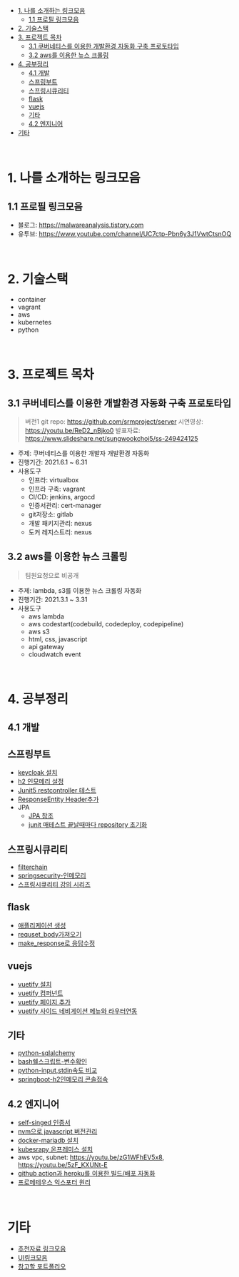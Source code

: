 - [1. 나를 소개하는 링크모음](#1-나를-소개하는-링크모음)
  - [1.1 프로필 링크모음](#11-프로필-링크모음)
- [2. 기술스택](#2-기술스택)
- [3. 프로젝트 목차](#3-프로젝트-목차)
  - [3.1 쿠버네티스를 이용한 개발환경 자동화 구축 프로토타입](#31-쿠버네티스를-이용한-개발환경-자동화-구축-프로토타입)
  - [3.2 aws를 이용한 뉴스 크롤링](#32-aws를-이용한-뉴스-크롤링)
- [4. 공부정리](#4-공부정리)
  - [4.1 개발](#41-개발)
  - [스프링부트](#스프링부트)
  - [스프링시큐리티](#스프링시큐리티)
  - [flask](#flask)
  - [vuejs](#vuejs)
  - [기타](#기타)
  - [4.2 엔지니어](#42-엔지니어)
- [기타](#기타-1)

<br>

# 1. 나를 소개하는 링크모음
## 1.1 프로필 링크모음
* 블로그: https://malwareanalysis.tistory.com
* 유투브: https://www.youtube.com/channel/UC7ctp-Pbn6y3J1VwtCtsnOQ

<br>

# 2. 기술스택
* container
* vagrant
* aws
* kubernetes
* python

<br>

# 3. 프로젝트 목차
## 3.1 쿠버네티스를 이용한 개발환경 자동화 구축 프로토타입
> 버전1 git repo: https://github.com/srmproject/server
> 시연영상: https://youtu.be/ReD2_nBjko0
> 발표자료: https://www.slideshare.net/sungwookchoi5/ss-249424125

* 주제: 쿠버네티스를 이용한 개발자 개발환경 자동화
* 진행기간: 2021.6.1 ~ 6.31
* 사용도구
  * 인프라: virtualbox
  * 인프라 구축: vagrant
  * CI/CD: jenkins, argocd
  * 인증서관리: cert-manager
  * git저장소: gitlab
  * 개발 패키지관리: nexus
  * 도커 레지스트리: nexus

## 3.2 aws를 이용한 뉴스 크롤링
> 팀원요청으로 비공개

* 주제: lambda, s3를 이용한 뉴스 크롤링 자동화
* 진행기간: 2021.3.1 ~ 3.31
* 사용도구
  * aws lambda
  * aws codestart(codebuild, codedeploy, codepipeline)
  * aws s3
  * html, css, javascript
  * api gateway
  * cloudwatch event

<br>

# 4. 공부정리
## 4.1 개발
## 스프링부트
* [keycloak 설치](documentation/springboot/keylcoak/keyclaok설치.md)
* [h2 인모메리 설정](./documentation/springboot/inmemory_h2_configuration.md)
* [Junit5 restcontroller 테스트](./documentation/springboot/junit5/restcontroller테스트.md)
* [ResponseEntity Header추가](./documentation/springboot/ResponseEntity_addheader.md)
* JPA
  * [JPA 참조](./documentation/springboot/jpa/참조.md)
  * [junit 매테스트 끝날때마다 repository 초기화](./documentation/springboot/jpa/junit5_aftereach.md)
## 스프링시큐리티
* [filterchain](./documentation/springseucirty/filterchain.md)
* [springsecurity-인메모리](./documentation/springseucirty/InmemoryUser.md)
* [스프링시큐리티 강의 시리즈](https://www.youtube.com/watch?v=ewslpCROKXY&list=PL1mta2YyMpPUEidDzJ8kAxhMNhU9Is8Ky)
## flask
* [애플리케이션 생성](./documentation/flask/create_application.md)
* [requset_body가져오기](./documentation/flask/request_body.md)
* [make_response로 응답수정](./documentation/flask/make_response.md)
## vuejs
* [vuetify 설치](./documentation/vuejs/vuetify/install.md)
* [vuetify 컴퍼넌트](./documentation/vuejs/vuetify/required_vuetify_components.md)
* [vuetify 페이지 추가](./documentation/vuejs/vuetify/helloworld.md)
* [vuetify 사이드 네비게이션 메뉴와 라우터연동](./documentation/vuejs/vuetify/vlist-router.md)
## 기타
* [python-sqlalchemy](https://malwareanalysis.tistory.com/141)
* [bash쉘스크립트-변수확인](https://malwareanalysis.tistory.com/158)
* [python-input,stdin속도 비교](https://malwareanalysis.tistory.com/156)
* [springboot-h2인메모리 콘솔접속](https://malwareanalysis.tistory.com/160)

## 4.2 엔지니어
* [self-singed 인증서](documentation/linux_selfsigncert.md)
* [nvm으로 javascript 버전관리](https://malwareanalysis.tistory.com/145)
* [docker-mariadb 설치](https://malwareanalysis.tistory.com/140)
* [kubesrapy 온프레미스 설치](https://youtu.be/12vNy4IvF14)
* aws vpc, subnet: https://youtu.be/zG1WFhEV5x8, https://youtu.be/5zF_KXUNt-E
* [github action과 heroku를 이용한 빌드/배포 자동화](https://youtu.be/YMdwYPCyxRk)
* [프로메테우스 익스포터 원리](https://youtu.be/iJyC6A38qwY)

<br>

# 기타
* [추천자료 링크모음](./documentation/etc/추천자료.md)
* [UI링크모음](./documentation/etc/참고UI.md)
* [참고할 포트폴리오](./documentation/etc/다른사람포트폴리오.md)
